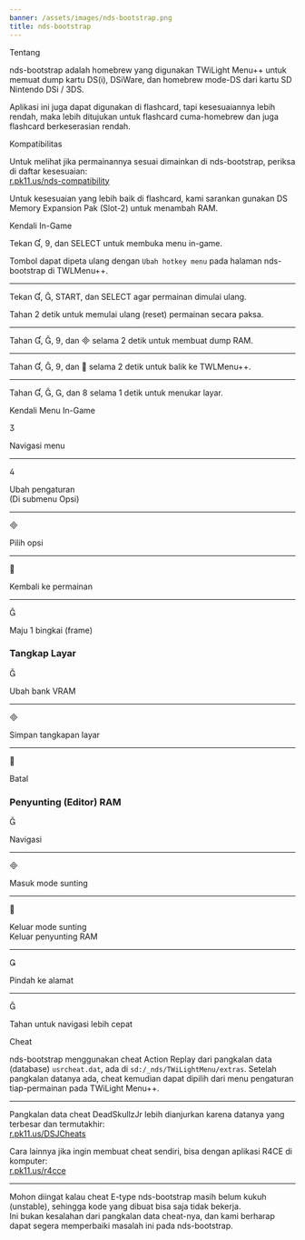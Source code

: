 ```yaml
---
banner: /assets/images/nds-bootstrap.png
title: nds-bootstrap
---
```


<div id="about" class="section-title">Tentang</div>
<div class="section-body">
    <p>
        nds-bootstrap adalah homebrew yang digunakan TWiLight Menu++ untuk memuat dump kartu DS(i), DSiWare, dan homebrew mode-DS dari kartu SD Nintendo DSi / 3DS.
    </p>
    <p>
        Aplikasi ini juga dapat digunakan di flashcard, tapi kesesuaiannya lebih rendah, maka lebih ditujukan untuk flashcard cuma-homebrew dan juga flashcard berkeserasian rendah.
    </p>
</div>

<div id="compatibility" class="section-title">Kompatibilitas</div>
<div class="section-body">
    <p>
        Untuk melihat jika permainannya sesuai dimainkan di nds-bootstrap, periksa di daftar kesesuaian:<br><a href="https://r.pk11.us/nds-compatibility">r.pk11.us/nds-compatibility</a>
    </p>
    <p>
        Untuk kesesuaian yang lebih baik di flashcard, kami sarankan gunakan DS Memory Expansion Pak (Slot-2) untuk menambah RAM.
    </p>
</div>

<div id="controls" class="section-title">Kendali In-Game</div>
<div class="section-body">
    <p>
        Tekan &#xE004;, &#xE07A;, dan SELECT untuk membuka menu in-game.
    </p>
    <p>
        Tombol dapat dipeta ulang dengan <code>Ubah hotkey menu</code> pada halaman nds-bootstrap di TWLMenu++.
    </p>
    <hr>
    <p>
        Tekan &#xE004;, &#xE005;, START, dan SELECT agar permainan dimulai ulang.
    </p>
    <p>
        Tahan 2 detik untuk memulai ulang (reset) permainan secara paksa.
    </p>
    <hr>
    <p>
        Tahan &#xE004;, &#xE005;, &#xE07A;, dan &#xE000; selama 2 detik untuk membuat dump RAM.
    </p>
    <hr>
    <p>
        Tahan &#xE004;, &#xE005;, &#xE07A;, dan &#xE001; selama 2 detik untuk balik ke TWLMenu++.
    </p>
    <hr>
    <p>
        Tahan &#xE004;, &#xE005;, &#xE002;, dan &#xE079; selama 1 detik untuk menukar layar.
    </p>
</div>

<div id="menu-controls" class="section-title">Kendali Menu In-Game</div>
<div class="section-body">
    <div class="button-action-group">
        <p class="button-action button">&#xE07D;</p>
        <p class="button-action-text">Navigasi menu</p>
    </div>
    <hr>
    <div class="button-action-group">
        <p class="button-action button">&#xE07E;</p>
        <p class="button-action-text">Ubah pengaturan<br>(Di submenu Opsi)</p>
    </div>
    <hr>
    <div class="button-action-group">
        <p class="button-action button">&#xE000;</p>
        <p class="button-action-text">Pilih opsi</p>
    </div>
    <hr>
    <div class="button-action-group">
        <p class="button-action button">&#xE001;</p>
        <p class="button-action-text">Kembali ke permainan</p>
    </div>
    <hr>
    <div class="button-action-group">
        <p class="button-action button">&#xE005;</p>
        <p class="button-action-text">Maju 1 bingkai (frame)</p>
    </div>
    <h3>Tangkap Layar</h3>
    <div class="button-action-group">
        <p class="button-action button">&#xE006;</p>
        <p class="button-action-text">Ubah bank VRAM</p>
    </div>
    <hr>
    <div class="button-action-group">
        <p class="button-action button">&#xE000;</p>
        <p class="button-action-text">Simpan tangkapan layar</p>
    </div>
    <hr>
    <div class="button-action-group">
        <p class="button-action button">&#xE001;</p>
        <p class="button-action-text">Batal</p>
    </div>
    <h3>Penyunting (Editor) RAM</h3>
    <div class="button-action-group">
        <p class="button-action button">&#xE006;</p>
        <p class="button-action-text">Navigasi</p>
    </div>
    <hr>
    <div class="button-action-group">
        <p class="button-action button">&#xE000;</p>
        <p class="button-action-text">Masuk mode sunting</p>
    </div>
    <hr>
    <div class="button-action-group">
        <p class="button-action button">&#xE001;</p>
        <p class="button-action-text">Keluar mode sunting<br>Keluar penyunting RAM</p>
    </div>
    <hr>
    <div class="button-action-group">
        <p class="button-action button">&#xE003;</p>
        <p class="button-action-text">Pindah ke alamat</p>
    </div>
    <hr>
    <div class="button-action-group">
        <p class="button-action button">&#xE005;</p>
        <p class="button-action-text">Tahan untuk navigasi lebih cepat</p>
    </div>
</div>

<div id="cheats" class="section-title">Cheat</div>
<div class="section-body">
    <p>
        nds-bootstrap menggunakan cheat Action Replay dari pangkalan data (database) <code>usrcheat.dat</code>, ada di <code>sd:/_nds/TWiLightMenu/extras</code>. Setelah pangkalan datanya ada, cheat kemudian dapat dipilih dari menu pengaturan tiap-permainan pada TWiLight Menu++.
    </p>
    <hr>
    <p>
        Pangkalan data cheat DeadSkullzJr lebih dianjurkan karena datanya yang terbesar dan termutakhir:<br><a href="https://r.pk11.us/DSJCheats">r.pk11.us/DSJCheats</a>
    </p>
    <p>
        Cara lainnya jika ingin membuat cheat sendiri, bisa dengan aplikasi R4CE di komputer:<br><a href="https://r.pk11.us/r4cce">r.pk11.us/r4cce</a>
    </p>
    <hr>
    <p>
        Mohon diingat kalau cheat E-type nds-bootstrap masih belum kukuh (unstable), sehingga kode yang dibuat bisa saja tidak bekerja. <br>Ini bukan kesalahan dari pangkalan data cheat-nya, dan kami berharap dapat segera memperbaiki masalah ini pada nds-bootstrap.
    </p>
</div>
